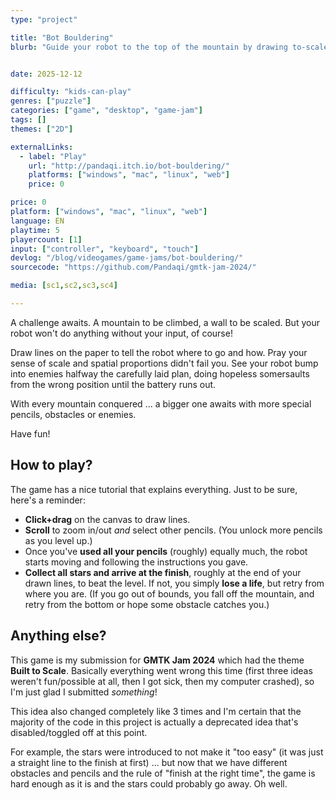 ```yaml
---
type: "project"

title: "Bot Bouldering"
blurb: "Guide your robot to the top of the mountain by drawing to-scale instructions on a piece of paper."


date: 2025-12-12

difficulty: "kids-can-play"
genres: ["puzzle"]
categories: ["game", "desktop", "game-jam"]
tags: []
themes: ["2D"]

externalLinks:
  - label: "Play"
    url: "http://pandaqi.itch.io/bot-bouldering/"
    platforms: ["windows", "mac", "linux", "web"]
    price: 0 

price: 0
platform: ["windows", "mac", "linux", "web"]
language: EN
playtime: 5
playercount: [1]
input: ["controller", "keyboard", "touch"]
devlog: "/blog/videogames/game-jams/bot-bouldering/"
sourcecode: "https://github.com/Pandaqi/gmtk-jam-2024/"

media: [sc1,sc2,sc3,sc4]

---
```


A challenge awaits. A mountain to be climbed, a wall to be scaled. But your robot won't do anything without your input, of course!

Draw lines on the paper to tell the robot where to go and how. Pray your sense of scale and spatial proportions didn't fail you. See your robot bump into enemies halfway the carefully laid plan, doing hopeless somersaults from the wrong position until the battery runs out.

With every mountain conquered ... a bigger one awaits with more special pencils, obstacles or enemies.

Have fun!

## How to play?

The game has a nice tutorial that explains everything. Just to be sure, here's a reminder:

* **Click+drag** on the canvas to draw lines.
* **Scroll** to zoom in/out *and* select other pencils. (You unlock more pencils as you level up.)
* Once you've **used all your pencils** (roughly) equally much, the robot starts moving and following the instructions you gave.
* **Collect all stars and arrive at the finish**, roughly at the end of your drawn lines, to beat the level.
If not, you simply **lose a life**, but retry from where you are. (If you go out of bounds, you fall off the mountain, and retry from the bottom or hope some obstacle catches you.)

## Anything else?

This game is my submission for **GMTK Jam 2024** which had the theme **Built to Scale**. Basically everything went wrong this time (first three ideas weren't fun/possible at all, then I got sick, then my computer crashed), so I'm just glad I submitted *something*! 

This idea also changed completely like 3 times and I'm certain that the majority of the code in this project is actually a deprecated idea that's disabled/toggled off at this point.

For example, the stars were introduced to not make it "too easy" (it was just a straight line to the finish at first) ... but now that we have different obstacles and pencils and the rule of "finish at the right time", the game is hard enough as it is and the stars could probably go away. Oh well.


